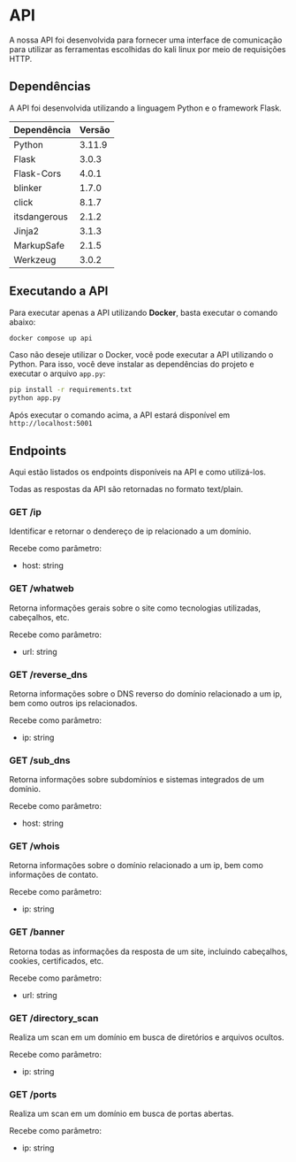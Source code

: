 # API

A nossa API foi desenvolvida para fornecer uma interface de comunicação para utilizar as ferramentas escolhidas do kali linux por meio de requisições HTTP.

## Dependências

A API foi desenvolvida utilizando a linguagem Python e o framework Flask.

| Dependência  | Versão |
| -----------  | ------ |
| Python       | 3.11.9 |
| Flask        | 3.0.3  |
| Flask-Cors   | 4.0.1  |
| blinker      | 1.7.0  |
| click        | 8.1.7  |
| itsdangerous | 2.1.2  |
| Jinja2       | 3.1.3  |
| MarkupSafe   | 2.1.5  |
| Werkzeug     | 3.0.2  |

## Executando a API

Para executar apenas a API utilizando **Docker**, basta executar o comando abaixo:

```bash
docker compose up api
```

Caso não deseje utilizar o Docker, você pode executar a API utilizando o Python. Para isso, você deve instalar as dependências do projeto e executar o arquivo `app.py`:

```bash
pip install -r requirements.txt
python app.py
```

Após executar o comando acima, a API estará disponível em `http://localhost:5001`

## Endpoints

Aqui estão listados os endpoints disponíveis na API e como utilizá-los.

Todas as respostas da API são retornadas no formato text/plain.

### GET /ip

Identificar e retornar o dendereço de ip relacionado a um domínio.

Recebe como parâmetro:
- host: string


### GET /whatweb

Retorna informações gerais sobre o site como tecnologias utilizadas, cabeçalhos, etc.

Recebe como parâmetro:
- url: string


### GET /reverse_dns

Retorna informações sobre o DNS reverso do domínio relacionado a um ip, bem como outros ips relacionados.

Recebe como parâmetro:
- ip: string


### GET /sub_dns

Retorna informações sobre subdomínios e sistemas integrados de um domínio.

Recebe como parâmetro:
- host: string


### GET /whois

Retorna informações sobre o domínio relacionado a um ip, bem como informações de contato.

Recebe como parâmetro:
- ip: string


### GET /banner

Retorna todas as informações da resposta de um site, incluindo cabeçalhos, cookies, certificados, etc.

Recebe como parâmetro:
- url: string


### GET /directory_scan

Realiza um scan em um domínio em busca de diretórios e arquivos ocultos.

Recebe como parâmetro:
- ip: string


### GET /ports

Realiza um scan em um domínio em busca de portas abertas.

Recebe como parâmetro:
- ip: string
